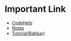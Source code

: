 # Important Link
- [CodeHelp](https://www.codehelp.in/)
- [Notes](https://drive.google.com/file/d/1y3KKghRhQjKfbWhvLipMOCCemKd_XdTm/view?usp=sharing)
- [Tutorial(Babbar)](https://www.youtube.com/watch?v=dl00fOOYLOM&t=3389s)